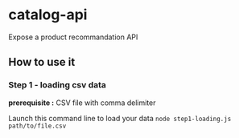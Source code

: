 # catalog-api
Expose a product recommandation API

## How to use it

### Step 1 - loading csv data
**prerequisite :** CSV file with comma delimiter

Launch this command line to load your data
`node step1-loading.js path/to/file.csv`
